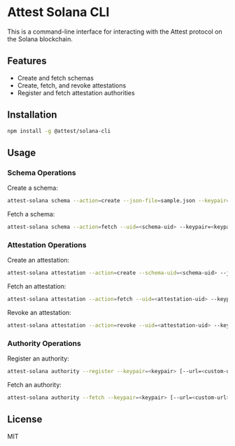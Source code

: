 # Attest Solana CLI

This is a command-line interface for interacting with the Attest protocol on the Solana blockchain.

## Features

- Create and fetch schemas
- Create, fetch, and revoke attestations
- Register and fetch attestation authorities

## Installation

```bash
npm install -g @attest/solana-cli
```

## Usage

### Schema Operations

Create a schema:
```bash
attest-solana schema --action=create --json-file=sample.json --keypair=<keypair>
```

Fetch a schema:
```bash
attest-solana schema --action=fetch --uid=<schema-uid> --keypair=<keypair>
```

### Attestation Operations

Create an attestation:
```bash
attest-solana attestation --action=create --schema-uid=<schema-uid> --json-file=<attestation-data.json> --keypair=<keypair>
```

Fetch an attestation:
```bash
attest-solana attestation --action=fetch --uid=<attestation-uid> --keypair=<keypair>
```

Revoke an attestation:
```bash
attest-solana attestation --action=revoke --uid=<attestation-uid> --keypair=<keypair>
```

### Authority Operations

Register an authority:
```bash
attest-solana authority --register --keypair=<keypair> [--url=<custom-url>]
```

Fetch an authority:
```bash
attest-solana authority --fetch --keypair=<keypair> [--url=<custom-url>]
```

## License

MIT
